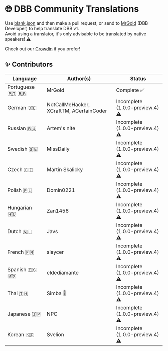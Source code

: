 # 🌐 DBB Community Translations

Use [blank.json](blank.json) and then make a pull request, or send to [MrGold](https://discord.gg/PAzxTDw) (DBB Developer) to help translate DBB v1.<br>
Avoid using a translator, it's only advisable to be translated by native speakers! ⚠️

Check out our [Crowdin](https://translate.dbb.software/) if you prefer!

## ✨ Contributors

| Language         | Author(s)                                | Status                          |
| ---------------- | ---------------------------------------- | ------------------------------- |
| Portuguese 🇵🇹 🇧🇷  | MrGold                                   | Complete ✅                    |
| German 🇩🇪        | NotCallMeHacker, XCraftTM, ACertainCoder | Incomplete (1.0.0-preview.4) ⚠️ |
| Russian 🇷🇺       | Artem's nite                             | Incomplete (1.0.0-preview.4) ⚠️ |
| Swedish 🇸🇪       | MissDaily                                | Incomplete (1.0.0-preview.4) ⚠️ |
| Czech 🇨🇿         | Martin Skalicky                          | Incomplete (1.0.0-preview.4) ⚠️ |
| Polish 🇵🇱        | Domin0221                                | Incomplete (1.0.0-preview.4) ⚠️ |
| Hungarian 🇭🇺     | Zan1456                                  | Incomplete (1.0.0-preview.4) ⚠️ |
| Dutch 🇳🇱         | Javs                                     | Incomplete (1.0.0-preview.4) ⚠️ |
| French 🇫🇷        | slaycer                                  | Incomplete (1.0.0-preview.4) ⚠️ |
| Spanish 🇪🇸 🇲🇽    | eldediamante                              | Incomplete (1.0.0-preview.4) ⚠️ |
| Thai 🇹🇭          | Simba 🦁                                 | Incomplete (1.0.0-preview.4) ⚠️ |
| Japanese 🇯🇵      | NPC                                      | Incomplete (1.0.0-preview.4) ⚠️ |
| Korean 🇰🇷        | Svelion                                  | Incomplete (1.0.0-preview.4) ⚠️ |
